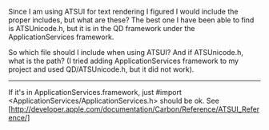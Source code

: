 Since I am using ATSUI for text rendering I figured I would include the proper includes, but what are these? The best one I have been able to find is ATSUnicode.h, but it is in the QD framework under the ApplicationServices framework.

So which file should I include when using ATSUI? And if ATSUnicode.h, what is the path? (I tried adding ApplicationServices framework to my project and used QD/ATSUnicode.h, but it did not work).

----

If it's in ApplicationServices.framework, just     #import <ApplicationServices/ApplicationServices.h> should be ok. See [http://developer.apple.com/documentation/Carbon/Reference/ATSUI_Reference/]
